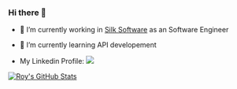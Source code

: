 ### Hi there 👋

- 🔭 I’m currently working in [Silk Software](https://www.silksoftware.com/) as an Software Engineer
- 🌱 I’m currently learning API developement

- My Linkedin Profile:
<a href="https://www.linkedin.com/in/ruotian-gao/"><img src="https://img.shields.io/badge/LinkedIn-0077B5?style=plastic&logo=linkedin&logoColor=white"/>
              
![Roy's GitHub Stats](https://github-readme-stats.vercel.app/api?username=RoyGRT)

<!--
**RoyGRT/RoyGRT** is a ✨ _special_ ✨ repository because its `README.md` (this file) appears on your GitHub profile.

Here are some ideas to get you started:



-->
